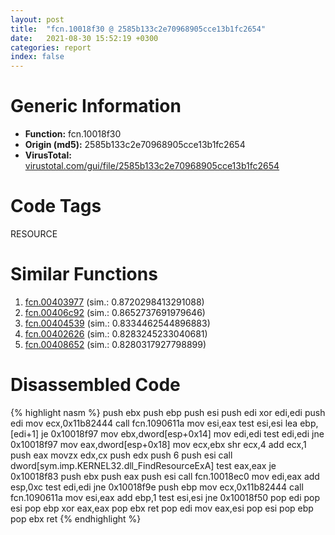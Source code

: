 ```yaml
---
layout: post
title:  "fcn.10018f30 @ 2585b133c2e70968905cce13b1fc2654"
date:   2021-08-30 15:52:19 +0300
categories: report
index: false
---
```


# Generic Information
- **Function:** fcn.10018f30
- **Origin (md5):** 2585b133c2e70968905cce13b1fc2654
- **VirusTotal:** [virustotal.com/gui/file/2585b133c2e70968905cce13b1fc2654][virustotal_ref]

# Code Tags
<span class="tag" id="RESOURCE">RESOURCE</span>


# Similar Functions

1. [fcn.00403977][similar_1_ref] (sim.: 0.8720298413291088)
2. [fcn.00406c92][similar_2_ref] (sim.: 0.8652737691979646)
3. [fcn.00404539][similar_3_ref] (sim.: 0.8334462544896883)
4. [fcn.00402626][similar_4_ref] (sim.: 0.8283245233040681)
5. [fcn.00408652][similar_5_ref] (sim.: 0.8280317927798899)


# Disassembled Code

{% highlight nasm %}
push ebx
push ebp
push esi
push edi
xor edi,edi
push edi
mov ecx,0x11b82444
call fcn.1090611a
mov esi,eax
test esi,esi
lea ebp,[edi+1]
je 0x10018f97
mov ebx,dword[esp+0x14]
mov edi,edi
test edi,edi
jne 0x10018f97
mov eax,dword[esp+0x18]
mov ecx,ebx
shr ecx,4
add ecx,1
push eax
movzx edx,cx
push edx
push 6
push esi
call dword[sym.imp.KERNEL32.dll_FindResourceExA]
test eax,eax
je 0x10018f83
push ebx
push eax
push esi
call fcn.10018ec0
mov edi,eax
add esp,0xc
test edi,edi
jne 0x10018f9e
push ebp
mov ecx,0x11b82444
call fcn.1090611a
mov esi,eax
add ebp,1
test esi,esi
jne 0x10018f50
pop edi
pop esi
pop ebp
xor eax,eax
pop ebx
ret
pop edi
mov eax,esi
pop esi
pop ebp
pop ebx
ret
{% endhighlight %}


[similar_1_ref]: /report/fcn.00403977@0aa2d73a5300dff2412388945614b507
[similar_2_ref]: /report/fcn.00406c92@6c5b0418e4a4c57d99cda47d2717045d
[similar_3_ref]: /report/fcn.00404539@73677cb40830e94fbfb5483ff33e40b9
[similar_4_ref]: /report/fcn.00402626@1123b7aa5760238fe93045e585b8234c
[similar_5_ref]: /report/fcn.00408652@a2475448bf4050c1583e1970984a4d00
[virustotal_ref]: https://www.virustotal.com/gui/file/2585b133c2e70968905cce13b1fc2654